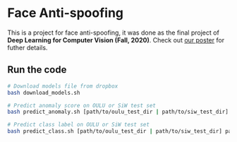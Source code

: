 # Face Anti-spoofing
This is a project for face anti-spoofing, it was done as the final project of **Deep Learning for Computer Vision (Fall, 2020)**. Check out [our poster](poster.pdf) for futher details.

## Run the code

```bash
# Download models file from dropbox
bash download_models.sh

# Predict anomaly score on OULU or SiW test set
bash predict_anomaly.sh [path/to/oulu_test_dir | path/to/siw_test_dir] path/to/output.csv

# Predict class label on OULU or SiW test set
bash predict_class.sh [path/to/oulu_test_dir | path/to/siw_test_dir] path/to/output.csv
```